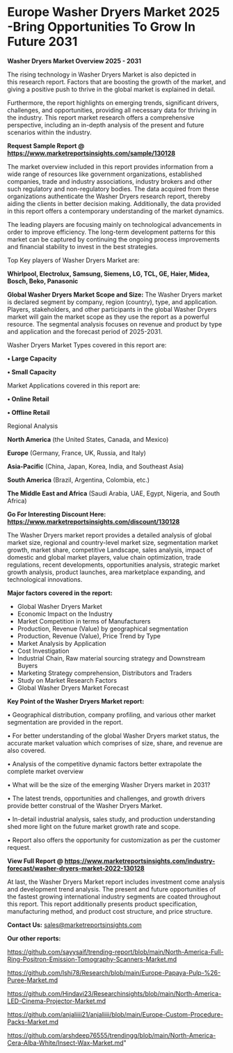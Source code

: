  # Europe Washer Dryers Market 2025 -Bring Opportunities To Grow In Future 2031

<Strong> Washer Dryers Market Overview 2025 - 2031</strong>

The rising technology in Washer Dryers Market is also depicted in this research report. Factors that are boosting the growth of the market, and giving a positive push to thrive in the global market is explained in detail.

Furthermore, the report highlights on emerging trends, significant drivers, challenges, and opportunities, providing all necessary data for thriving in the industry. This report market research offers a comprehensive perspective, including an in-depth analysis of the present and future scenarios within the industry.

<strong>Request Sample Report @ <a href=https://www.marketreportsinsights.com/sample/130128>https://www.marketreportsinsights.com/sample/130128</a></strong>

The market overview included in this report provides information from a wide range of resources like government organizations, established companies, trade and industry associations, industry brokers and other such regulatory and non-regulatory bodies. The data acquired from these organizations authenticate the Washer Dryers research report, thereby aiding the clients in better decision making. Additionally, the data provided in this report offers a contemporary understanding of the market dynamics.

The leading players are focusing mainly on technological advancements in order to improve efficiency. The long-term development patterns for this market can be captured by continuing the ongoing process improvements and financial stability to invest in the best strategies.

Top Key players of Washer Dryers Market are:

<strong>Whirlpool, Electrolux, Samsung, Siemens, LG, TCL, GE, Haier, Midea, Bosch, Beko, Panasonic</strong>

<strong><b>Global Washer Dryers Market Scope and Size:</b></strong>
The Washer Dryers market is declared segment by company, region (country), type, and application. Players, stakeholders, and other participants in the global Washer Dryers market will gain the market scope as they use the report as a powerful resource. The segmental analysis focuses on revenue and product by type and application and the forecast period of 2025-2031.

Washer Dryers Market Types covered in this report are:

<strong>• Large Capacity

• Small Capacity</strong>

Market Applications covered in this report are:

<strong>• Online Retail

• Offline Retail</strong> 

Regional Analysis

<strong>North America</strong> (the United States, Canada, and Mexico)

<strong>Europe</strong> (Germany, France, UK, Russia, and Italy)

<strong>Asia-Pacific</strong> (China, Japan, Korea, India, and Southeast Asia)

<strong>South America</strong> (Brazil, Argentina, Colombia, etc.)

<strong>The Middle East and Africa</strong> (Saudi Arabia, UAE, Egypt, Nigeria, and South Africa)

<strong>Go For Interesting Discount Here: <a href=https://www.marketreportsinsights.com/discount/130128>https://www.marketreportsinsights.com/discount/130128</a></strong>

The Washer Dryers market report provides a detailed analysis of global market size, regional and country-level market size, segmentation market growth, market share, competitive Landscape, sales analysis, impact of domestic and global market players, value chain optimization, trade regulations, recent developments, opportunities analysis, strategic market growth analysis, product launches, area marketplace expanding, and technological innovations.

<strong><b>Major factors covered in the report:</b></strong>
<ul>
  <li>Global Washer Dryers Market </li>
  <li>Economic Impact on the Industry</li>
  <li>Market Competition in terms of Manufacturers</li>
  <li>Production, Revenue (Value) by geographical segmentation</li>
  <li>Production, Revenue (Value), Price Trend by Type</li>
  <li>Market Analysis by Application</li>
  <li>Cost Investigation</li>
  <li>Industrial Chain, Raw material sourcing strategy and Downstream Buyers</li>
  <li>Marketing Strategy comprehension, Distributors and Traders</li>
  <li>Study on Market Research Factors</li>
  <li>Global Washer Dryers Market Forecast</li>
</ul>

<strong><b>Key Point of the Washer Dryers Market report:</b></strong>

• Geographical distribution, company profiling, and various other market segmentation are provided in the report.

• For better understanding of the global Washer Dryers market status, the accurate market valuation which comprises of size, share, and revenue are also covered.

• Analysis of the competitive dynamic factors better extrapolate the complete market overview

• What will be the size of the emerging Washer Dryers market in 2031?

• The latest trends, opportunities and challenges, and growth drivers provide better construal of the Washer Dryers Market.

• In-detail industrial analysis, sales study, and production understanding shed more light on the future market growth rate and scope.

• Report also offers the opportunity for customization as per the customer request.

<strong><b>View Full Report @ <a href=https://www.marketreportsinsights.com/industry-forecast/washer-dryers-market-2022-130128>https://www.marketreportsinsights.com/industry-forecast/washer-dryers-market-2022-130128</a></b></strong>


At last, the Washer Dryers Market report includes investment come analysis and development trend analysis. The present and future opportunities of the fastest growing international industry segments are coated throughout this report. This report additionally presents product specification, manufacturing method, and product cost structure, and price structure.

<strong>Contact Us:</strong>
sales@marketreportsinsights.com

<strong>Our other reports:</strong>

<a href=https://github.com/sayysaif/trending-report/blob/main/North-America-Full-Ring-Positron-Emission-Tomography-Scanners-Market.md>https://github.com/sayysaif/trending-report/blob/main/North-America-Full-Ring-Positron-Emission-Tomography-Scanners-Market.md</a>

<a href=https://github.com/Ishi78/Research/blob/main/Europe-Papaya-Pulp-%26-Puree-Market.md>https://github.com/Ishi78/Research/blob/main/Europe-Papaya-Pulp-%26-Puree-Market.md</a>

<a href=https://github.com/Hindavi23/Researchinsights/blob/main/North-America-LED-Cinema-Projector-Market.md>https://github.com/Hindavi23/Researchinsights/blob/main/North-America-LED-Cinema-Projector-Market.md</a>

<a href=https://github.com/anjaliiii21/anjaliiii/blob/main/Europe-Custom-Procedure-Packs-Market.md>https://github.com/anjaliiii21/anjaliiii/blob/main/Europe-Custom-Procedure-Packs-Market.md</a>

<a href=https://github.com/arshdeep76555/trendingg/blob/main/North-America-Cera-Alba-White/Insect-Wax-Market.md>https://github.com/arshdeep76555/trendingg/blob/main/North-America-Cera-Alba-White/Insect-Wax-Market.md</a>"
